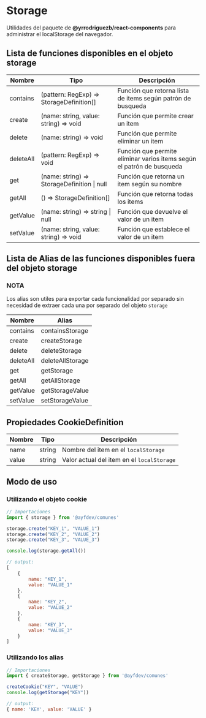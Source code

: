 # Storage

Utilidades del paquete de **@yrrodriguezb/react-components** para administrar el localStorage del navegador. 

## Lista de funciones disponibles en el objeto storage

| Nombre    | Tipo                                            | Descripción                                                           |
|-----------|-------------------------------------------------|-----------------------------------------------------------------------|
| contains  | (pattern: RegExp) => StorageDefinition[]        | Función que retorna lista de items según patrón de busqueda           |
| create    | (name: string, value: string) => void           | Función que permite crear un item                                     |
| delete    | (name: string) => void                          | Función que permite eliminar un item                                  |
| deleteAll | (pattern: RegExp) => void                       | Función que permite eliminar varios items según el patrón de busqueda |
| get       | (name: string) => StorageDefinition &#124; null | Función que retorna un item según su nombre                           |
| getAll    | () => StorageDefinition[]                       | Función que retorna todas los items                                   |
| getValue  | (name: string) => string &#124; null            | Función que devuelve el valor de un item                              |
| setValue  | (name: string, value: string) => void           | Función que establece el valor de un item                             |

## Lista de Alias de las funciones disponibles fuera del objeto storage

### NOTA

Los alias son utiles para exportar cada funcionalidad por separado sin necesidad de extraer cada una por separado del objeto `storage`


| Nombre    | Alias            |
|-----------|------------------|
| contains  | containsStorage  |
| create    | createStorage    |
| delete    | deleteStorage    |
| deleteAll | deleteAllStorage |
| get       | getStorage       |
| getAll    | getAllStorage    |
| getValue  | getStorageValue  |
| setValue  | setStorageValue  |



## Propiedades CookieDefinition

| Nombre | Tipo    | Descripción                                |
|--------|---------|--------------------------------------------|
| name   | string  | Nombre del item en el `localStorage`       |
| value  | string  | Valor actual del item en el `localStorage` |

## Modo de uso

### Utilizando el objeto cookie

```js
// Importaciones
import { storage } from '@ayfdev/comunes'

storage.create("KEY_1", "VALUE_1")
storage.create("KEY_2", "VALUE_2")
storage.create("KEY_3", "VALUE_3")

console.log(storage.getAll())

// output:
[
    {
        name: "KEY_1",
        value: "VALUE_1"
    },
    {
        name: "KEY_2",
        value: "VALUE_2"
    },
    {
        name: "KEY_3",
        value: "VALUE_3"
    }
]
```

### Utilizando los alias

```js
// Importaciones
import { createStorage, getStorage } from '@ayfdev/comunes'

createCookie("KEY", "VALUE")
console.log(getStorage("KEY"))

// output:
{ name: 'KEY', value: 'VALUE' }
```
